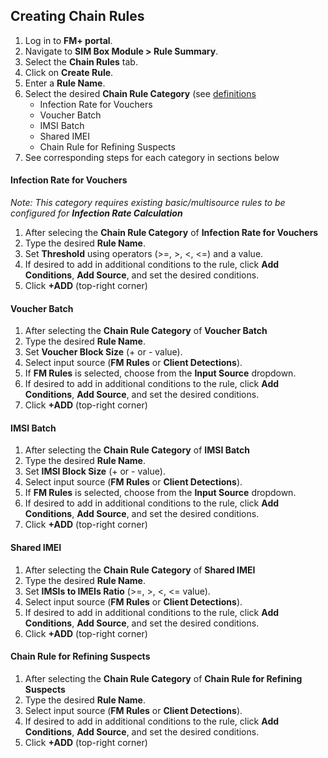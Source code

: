 ## Creating Chain Rules
1. Log in to **FM+ portal**.
2. Navigate to **SIM Box Module > Rule Summary**.
3. Select the **Chain Rules** tab.
4. Click on **Create Rule**.
5. Enter a **Rule Name**.
6. Select the desired **Chain Rule Category** (see [definitions](../terminology/README.md)
   + Infection Rate for Vouchers 
   + Voucher Batch 
   + IMSI Batch 
   + Shared IMEI 
   + Chain Rule for Refining Suspects 
7. See corresponding steps for each category in sections below

#### **Infection Rate for Vouchers**
*Note: This category requires existing basic/multisource rules to be configured for **Infection Rate Calculation***
1. After selecing the **Chain Rule Category** of **Infection Rate for Vouchers**
2. Type the desired **Rule Name**.
3. Set **Threshold** using operators (>=, >, <, <=) and a value.
4. If desired to add in additional conditions to the rule, click **Add Conditions**, **Add Source**, and set the desired conditions.
5. Click **+ADD** (top-right corner)

#### **Voucher Batch**
1. After selecting the **Chain Rule Category** of **Voucher Batch**
2. Type the desired **Rule Name**.
3. Set **Voucher Block Size** (+ or - value).
4. Select input source (**FM Rules** or **Client Detections**).
5. If **FM Rules** is selected, choose from the **Input Source** dropdown.
6. If desired to add in additional conditions to the rule, click **Add Conditions**, **Add Source**, and set the desired conditions.
7. Click **+ADD** (top-right corner)

#### **IMSI Batch**
1. After selecting the **Chain Rule Category** of **IMSI Batch**
2. Type the desired **Rule Name**.
3. Set **IMSI Block Size** (+ or - value).
4. Select input source (**FM Rules** or **Client Detections**).
5. If **FM Rules** is selected, choose from the **Input Source** dropdown.
6. If desired to add in additional conditions to the rule, click **Add Conditions**, **Add Source**, and set the desired conditions.
7. Click **+ADD** (top-right corner)
   
#### **Shared IMEI**
1. After selecting the **Chain Rule Category** of **Shared IMEI**
2. Type the desired **Rule Name**.
3. Set **IMSIs to IMEIs Ratio** (>=, >, <, <= value).
4. Select input source (**FM Rules** or **Client Detections**).
6. If desired to add in additional conditions to the rule, click **Add Conditions**, **Add Source**, and set the desired conditions.
7. Click **+ADD** (top-right corner)

#### **Chain Rule for Refining Suspects**
1. After selecting the **Chain Rule Category** of **Chain Rule for Refining Suspects**
2. Type the desired **Rule Name**.
3. Select input source (**FM Rules** or **Client Detections**).
6. If desired to add in additional conditions to the rule, click **Add Conditions**, **Add Source**, and set the desired conditions.
7. Click **+ADD** (top-right corner)
